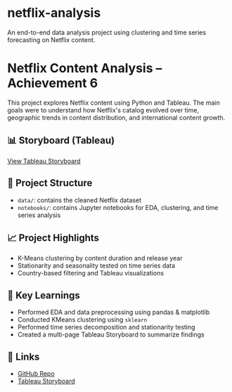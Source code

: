 # netflix-analysis
An end-to-end data analysis project using clustering and time series forecasting on Netflix content.

# Netflix Content Analysis – Achievement 6

This project explores Netflix content using Python and Tableau. The main goals were to understand how Netflix's catalog evolved over time, geographic trends in content distribution, and international content growth.

## 📊 Storyboard (Tableau)
[View Tableau Storyboard]([https://public.tableau.com/app/profile/YOUR_LINK_HERE](https://public.tableau.com/app/profile/cem.eygi/viz/NetflixContentAnalysis-July2025/NetflixContentAnalysis))

## 📁 Project Structure

- `data/`: contains the cleaned Netflix dataset
- `notebooks/`: contains Jupyter notebooks for EDA, clustering, and time series analysis

## 📈 Project Highlights

- K-Means clustering by content duration and release year
- Stationarity and seasonality tested on time series data
- Country-based filtering and Tableau visualizations

## 🧠 Key Learnings

- Performed EDA and data preprocessing using pandas & matplotlib
- Conducted KMeans clustering using `sklearn`
- Performed time series decomposition and stationarity testing
- Created a multi-page Tableau Storyboard to summarize findings

## 🔗 Links

- [GitHub Repo](https://github.com/cemeygi/achievement6-netflix-analysis)
- [Tableau Storyboard]((https://public.tableau.com/app/profile/cem.eygi/viz/NetflixContentAnalysis-July2025/NetflixContentAnalysis))
